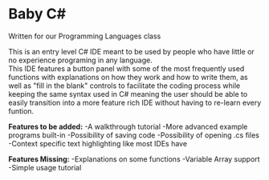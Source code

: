 # Baby C#
Written for our Programming Languages class

This is an entry level C# IDE meant to be used by people who have little or no experience programing in any language.  
This IDE features a button panel with some of the most frequently used functions with explanations on how they work and how to write them, as well as "fill in the blank" controls to facilitate the coding process while keeping the same syntax used in C# meaning the user should be able to easily transition into a more feature rich IDE without having to re-learn every funtion.  

**Features to be added:**
	-A walkthrough tutorial 
	-More advanced example programs built-in
	-Possibility of saving code
	-Possibility of opening .cs files
	-Context specific text highlighting like most IDEs have

**Features Missing:**
	-Explanations on some functions
	-Variable Array support
	-Simple usage tutorial


